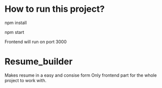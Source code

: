 

# How to run this project?

npm install

npm start

Frontend will run on port 3000

# Resume_builder

Makes resume in a easy and consise form 
Only frontend part for the whole project to work with.

